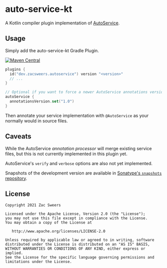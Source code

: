# auto-service-kt

A Kotlin compiler plugin implementation of [AutoService](https://github.com/google/auto/tree/master/service).

## Usage

Simply add the auto-service-kt Gradle Plugin.

[![Maven Central](https://img.shields.io/maven-central/v/dev.zacsweers.autoservice/gradle-plugin.svg)](https://mvnrepository.com/artifact/dev.zacsweers.autoservice/gradle-plugin)
```kotlin
plugins {
  id("dev.zacsweers.autoservice") version "<version>"
  // ...
}

// Optional if you want to force a newer AutoService annotations version
autoService {
  annotationsVersion.set("1.0")
}
```

Then annotate your service implementation with `@AutoService` as your normally would in source 
files.

## Caveats

While the AutoService _annotation processor_ will merge existing service files, but this is not
currently implemented in this plugin yet.

AutoService's `verify` and `verbose` options are also not yet implemented.

Snapshots of the development version are available in [Sonatype's `snapshots` repository][snap].

License
--------

    Copyright 2021 Zac Sweers

    Licensed under the Apache License, Version 2.0 (the "License");
    you may not use this file except in compliance with the License.
    You may obtain a copy of the License at

       http://www.apache.org/licenses/LICENSE-2.0

    Unless required by applicable law or agreed to in writing, software
    distributed under the License is distributed on an "AS IS" BASIS,
    WITHOUT WARRANTIES OR CONDITIONS OF ANY KIND, either express or implied.
    See the License for the specific language governing permissions and
    limitations under the License.


[snap]: https://oss.sonatype.org/content/repositories/snapshots/dev/zacsweers/autoservice/

